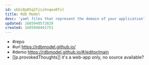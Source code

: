 ```yaml
---
id: ubbi0p05q2fisihnqea0fsl
title: Rdb Model
desc: 'yaml files that represent the domain of your application'
updated: 1685940572829
created: 1685940441751
---
```


- #repo 
- #url https://rdbmodel.github.io/
- #demo https://rdbmodel.github.io/#/editor/main
- [[p.provokedThoughts]] it's a web-app only, no source available?